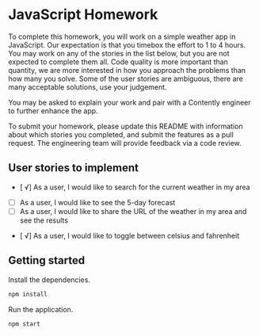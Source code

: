 # JavaScript Homework

To complete this homework, you will work on a simple weather app in JavaScript. Our expectation is that you timebox the effort to 1 to 4 hours. You may work on any of the stories in the list below, but you are not expected to complete them all. Code quality is more important than quantity, we are more interested in how you approach the problems than how many you solve. Some of the user stories are ambiguous, there are many acceptable solutions, use your judgement.

You may be asked to explain your work and pair with a Contently engineer to further enhance the app.

To submit your homework, please update this README with information about which stories you completed, and submit the features as a pull request. The engineering team will provide feedback via a code review.

## User stories to implement

- [ √] As a user, I would like to search for the current weather in my area
- [ ] As a user, I would like to see the 5-day forecast
- [ ] As a user, I would like to share the URL of the weather in my area and see the results
- [ √] As a user, I would like to toggle between celsius and fahrenheit

## Getting started

Install the dependencies.

```bash
npm install
```

Run the application.

```bash
npm start
```
